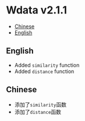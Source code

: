 # Wdata v2.1.1
- [Chinese](#Chinese)
- [English](#English)

## English
- Added `similarity` function
- Added `distance` function

## Chinese
- 添加了`similarity`函数
- 添加了`distance`函数